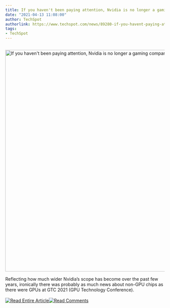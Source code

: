```yaml
---
title: If you haven't been paying attention, Nvidia is no longer a gaming company
date: "2021-04-13 11:08:00"
author: TechSpot
authorlink: https://www.techspot.com/news/89280-if-you-havent-paying-attention-nvidia-no-longer.html
tags:
- TechSpot
---
```

<a href="https://www.techspot.com/news/89280-if-you-havent-paying-attention-nvidia-no-longer.html" target="_blank"><img src="https://static.techspot.com/images2/news/ts3_thumbs/2021/04/2021-04-13-ts3_thumbs-2b6.jpg" width="1000" height="700" style="padding: 15px 0" title="If you haven't been paying attention, Nvidia is no longer a gaming company" /></a><br />Reflecting how much wider Nvidia’s scope has become over the past few years, ironically there was probably as much news about non-GPU chips as there were GPUs at GTC 2021 (GPU Technology Conference).<br /><br /><a href="https://www.techspot.com/news/89280-if-you-havent-paying-attention-nvidia-no-longer.html"><img src="https://static.techspot.com/images/rss/rss_buttons_01.png" border="0" alt="Read Entire Article" /></a><a href="https://www.techspot.com/news/89280-if-you-havent-paying-attention-nvidia-no-longer.html#comments"><img src="https://static.techspot.com/images/rss/rss_buttons_02.png" border="0" alt="Read Comments" /></a><br /><br />